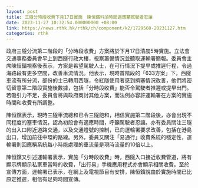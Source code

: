 ```yaml
---
layout: post
title: 三隧分時段收費下月17日實施　陳恒鑌料須時間適應籲駕駛者忍讓
date: 2023-11-27 10:32:54.000000000 +08:00
link: https://news.rthk.hk/rthk/ch/component/k2/1729560-20231127.htm
categories: rthk
---
```


政府三隧分流第二階段的「分時段收費」方案將於下月17日清晨5時實施。立法會交通事務委員會早上到西隧行政大樓，視察籌備情況並聽取運輸署簡報。委員會主席陳恒鑌視察後表示，方案是希望駕駛人士，在可行情況下提早或推遲行程，令過海路段有更多空間，改善車流情況。他表示，現時首階段的「633方案」下，西隧車流有所分流，部份的士已轉用西隧，令紅隧使用者感到擠塞情況改善，他們將密切留意第二階段實施後數據，包括「分時段收費」能否令駕駛者推遲或提早出門。若吸引力不足，委員會將與政府商討其他方案，而法例亦容許運輸署在方案的實施時間和收費有所調整。

陳恒鑌表示，現時三隧車流總和已令三隧飽和，相信實施第二階段後，亦會出現不同程度的塞車情況，認為初段會有適應時間，呼籲駕駛者忍讓。亦有委員關注三隧的出入口附近道路交通，以及交通燈號的控制，已向運輸署要求改善，包括在港島出口，增加前往中環的路線。另外，委員又關注「易通行」收費系統的穩定性，運輸署則回應稱系統每小時能處理的車流量是現時流量的10倍以上。

陳恒鑌又引述運輸署表示，實施「分時段收費」時，西隧入口接近收費管道，將有顯示牌顯示私家車當時的收費，「出行易」手機應用程式亦會顯示相關收費。至於宣傳方面，運輸署已表示，在網上及電視節目有安排，陳恒鑌說由於實施時間已比原定推遲，相信有足夠時間宣傳。
